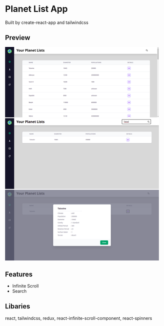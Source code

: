 # Planet List App
Built by create-react-app and tailwindcss

## Preview
![Apps preview](/src/assets/ss_1.png)
![Apps preview](/src/assets/ss_2.png)
![Apps preview](/src/assets/ss_3.png)

## Features
* Infinite Scroll
* Search

## Libaries
react, tailwindcss, redux, react-infinite-scroll-component, react-spinners
